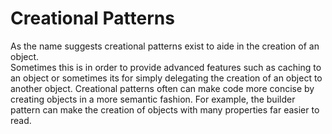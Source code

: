 # Creational Patterns
As the name suggests creational patterns exist to aide in the creation of an object.  
Sometimes this is in order to provide advanced features such as caching to an object
or sometimes its for simply delegating the creation of an object to another object.
Creational patterns often can make code more concise by creating objects in a more 
semantic fashion.  For example, the builder pattern can make the creation of objects
with many properties far easier to read.
